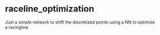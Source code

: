 # raceline_optimization
Just a simple network to shift the discretized points using a NN to optimize a racingline
